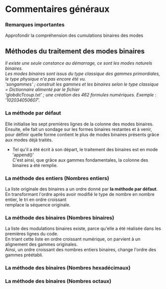 # Commentaires généraux
### Remarques importantes
Approfondir la compréhension des cumulations binaires des modes<br>

## Méthodes du traitement des modes binaires
_Il existe une seule constance au démarrage, ce sont les modes naturels binaires._<br>
_Les modes binaires sont issus du type classique des gammes primordiales, le type physique n'a pas encore été vu._<br>
_'songammes' ; construit les gammes et les binaires selon le type classique = Dictionnaire alimenté par le fichier_<br>
_'globdicTcoup.txt' ; une création des 462 formules numériques. Exemple : '102034050607'._<br>
### La méthode par défaut
Elle initialise les sept premières lignes de la colonne des modes binaires.<br>
Ensuite, elle fait un sondage sur les formes binaires restantes et à venir, <br>
pour définir quelle forme contient le plus de modes binaires présents grâce aux modes déjà traités.<br>
* Tel qu'il a été écrit à son départ, le traitement des binaires est en mode 'append()'<br>
C'est ainsi, que grâce aux gammes fondamentales, la colonne des binaires a été remplie.
### La méthode des entiers (Nombres entiers)
La liste originale des binaires a un ordre donné par **la méthode par défaut**.<br>
En transformant l'ordre après avoir modifié le type de nombre en nombre entier, le tri en ordre croissant<br>
remplace la séquence originale.
### La méthode des binaires (Nombres binaires)
La liste des modulations binaires existe, parce qu'elle a été réalisée dans les premières lignes du code.<br>
En triant cette liste en ordre croissant numérique, on parvient à un alignement des gammes originales.<br>
Ainsi, un ordre croissant des nombres entiers binaires, change l'ordre des gammes préétabli.<br>
### La méthode des binaires (Nombres hexadécimaux)
### La méthode des binaires (Nombres octaux)
<br>
<br>
<br>
<br>
<br>
<br>

